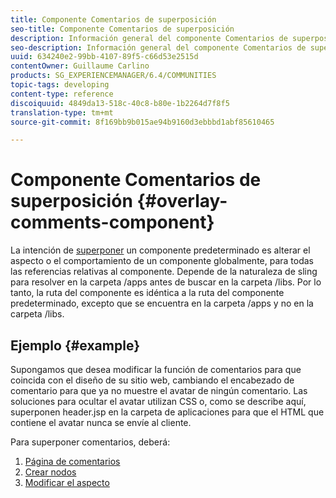 ```yaml
---
title: Componente Comentarios de superposición
seo-title: Componente Comentarios de superposición
description: Información general del componente Comentarios de superposición
seo-description: Información general del componente Comentarios de superposición
uuid: 634240e2-99bb-4107-89f5-c66d53e2515d
contentOwner: Guillaume Carlino
products: SG_EXPERIENCEMANAGER/6.4/COMMUNITIES
topic-tags: developing
content-type: reference
discoiquuid: 4849da13-518c-40c8-b80e-1b2264d7f8f5
translation-type: tm+mt
source-git-commit: 8f169bb9b015ae94b9160d3ebbbd1abf85610465

---
```



# Componente Comentarios de superposición {#overlay-comments-component}

La intención de [superponer](client-customize.md#overlays) un componente predeterminado es alterar el aspecto o el comportamiento de un componente globalmente, para todas las referencias relativas al componente. Depende de la naturaleza de sling para resolver en la carpeta /apps antes de buscar en la carpeta /libs. Por lo tanto, la ruta del componente es idéntica a la ruta del componente predeterminado, excepto que se encuentra en la carpeta /apps y no en la carpeta /libs.

## Ejemplo {#example}

Supongamos que desea modificar la función de comentarios para que coincida con el diseño de su sitio web, cambiando el encabezado de comentario para que ya no muestre el avatar de ningún comentario. Las soluciones para ocultar el avatar utilizan CSS o, como se describe aquí, superponen header.jsp en la carpeta de aplicaciones para que el HTML que contiene el avatar nunca se envíe al cliente.

Para superponer comentarios, deberá:

1. [Página de comentarios](overlay-create-comments-page.md)
1. [Crear nodos](overlay-create-nodes.md)
1. [Modificar el aspecto](overlay-alter-appearance.md)

